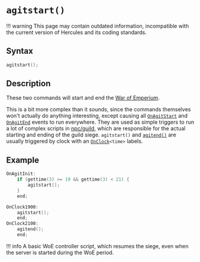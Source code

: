# `agitstart()`

!!! warning
	This page may contain outdated information, incompatible with the current version of Hercules and its coding standards.

## Syntax

```c
agitstart();
```

## Description
These two commands will start and end the [War of Emperium](../../war-of-emperium.md).

This is a bit more complex than it sounds, since the commands themselves won't actually do anything interesting, except causing all [`OnAgitStart`](../events/OnAgitStart.md) and [`OnAgitEnd`](../events/OnAgitEnd.md) events to run everywhere. They are used as simple triggers to run a lot of complex scripts in [npc/guild](https://github.com/HerculesWS/Hercules/tree/stable/npc/guild), which are responsible for the actual starting and ending of the guild siege. `agitstart()` and [`agitend()`](agitend.md) are usually triggered by clock with an [`OnClock`](../events/OnClock.md)`<time>` labels.

## Example

```c
OnAgitInit:
	if (gettime(3) >= 19 && gettime(3) < 21) {
		agitstart();
	}
	end;

OnClock1900:
	agitstart();
	end;
OnClock2100:
	agitend();
	end;
```

!!! info
	A basic WoE controller script, which resumes the siege, even when the server is started during the WoE period.

